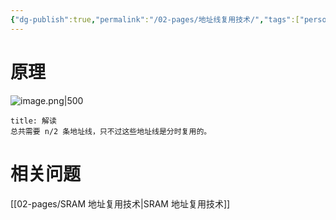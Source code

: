 ```yaml
---
{"dg-publish":true,"permalink":"/02-pages/地址线复用技术/","tags":["personal/blog","计算机组成原理"]}
---
```


# 原理
![image.png|500](https://yelanyanyu-img-bed.oss-cn-hangzhou.aliyuncs.com/img/blog/2024/08/20240819201615.png)

```ad-note
title: 解读
总共需要 n/2 条地址线，只不过这些地址线是分时复用的。
```
# 相关问题
[[02-pages/SRAM 地址复用技术\|SRAM 地址复用技术]]
